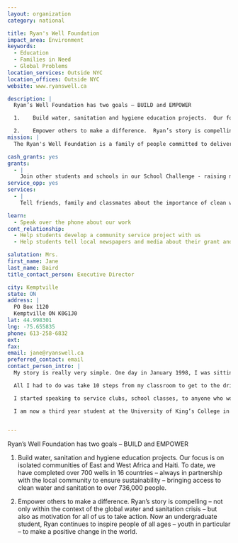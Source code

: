 ```yaml
---
layout: organization
category: national

title: Ryan's Well Foundation
impact_area: Environment
keywords: 
  - Education
  - Families in Need
  - Global Problems
location_services: Outside NYC
location_offices: Outside NYC
website: www.ryanswell.ca

description: |
  Ryan’s Well Foundation has two goals – BUILD and EMPOWER

  1.	Build water, sanitation and hygiene education projects.  Our focus is on isolated communities of East and West Africa and Haiti.  To date, we have completed over 700 wells in 16 countries – always in partnership with the local community to ensure sustainability – bringing access to clean water and sanitation to over 736,000 people.

  2.	Empower others to make a difference.  Ryan’s story is compelling – not only within the context of the global water and sanitation crisis – but also as motivation for all of us to take action.  Now an undergraduate student, Ryan continues to inspire people of all ages – youth in particular – to make a positive change in the world. 
mission: |
  The Ryan's Well Foundation is a family of people committed to delivering access to safe water and sanitation as an essential way to improve the lives of people in the developing world. We empower citizens of all ages to take action and effect change in the world.

cash_grants: yes
grants: 
  - |
    Join other students and schools in our School Challenge - raising money to build a well at a school or community that does not have access to clean water or sanitation.  Schools can pledge any amount they would like because they are working with others to build their well project.  Reports and photos will help you track the project from beginning to end.
service_opp: yes
services: 
  - |
    Tell friends, family and classmates about the importance of clean water and sanitation to health.  Ask them to join you in spreading the word about water conservation or in a fun activity to raise money to build a well for a school or community that does not have access to safe, clean water.

learn: 
  - Speak over the phone about our work
cont_relationship: 
  - Help students develop a community service project with us
  - Help students tell local newspapers and media about their grant and/or project with us

salutation: Mrs.
first_name: Jane
last_name: Baird
title_contact_person: Executive Director

city: Kemptville
state: ON
address: |
  PO Box 1120  
  Kemptville ON K0G1J0
lat: 44.998301
lng: -75.655835
phone: 613-258-6832
ext: 
fax: 
email: jane@ryanswell.ca
preferred_contact: email
contact_person_intro: |
  My story is really very simple. One day in January 1998, I was sitting in my Grade One classroom.  My teacher, Mrs. Prest, explained that people were sick and some were even dying because they didn’t have clean water. She told us that some people walked for hours in Africa and sometimes it was just to get dirty water.

  All I had to do was take 10 steps from my classroom to get to the drinking fountain and I had clean water. Before that day in school, I figured everyone lived like me. When I found out this wasn't the case, I decided I had to do something about it. So, I went home and begged my mom and dad to help. After a few days, they told me I could do extra chores to earn the $70 I thought would build a well. I thought that's all it would take to solve the world's water problem. I worked for four months to earn my first $70. Then I learned that it was actually going to cost $2,000 to build a well in a place like Uganda. I also learned that the problem was way bigger than I realized.

  I started speaking to service clubs, school classes, to anyone who would listen to my story so that I could raise money for my first well at Angolo Primary School in Uganda. That’s how my little Grade One project became the Ryan’s Well Foundation.

  I am now a third year student at the University of King’s College in Halifax on the east coast of Canada. I am studying international development and political science but remain involved with the Foundation as a speaker and Board member. My advice to anyone is that in order to make a positive change in the world, you need to find something you are passionate about and then you need to take steps to act. For me, the issue is water and sanitation. Water is essential to all life. I hope my story is a reminder that we can all make a difference - it applies to each and every one of us.

   
---
```

Ryan’s Well Foundation has two goals – BUILD and EMPOWER

1.	Build water, sanitation and hygiene education projects.  Our focus is on isolated communities of East and West Africa and Haiti.  To date, we have completed over 700 wells in 16 countries – always in partnership with the local community to ensure sustainability – bringing access to clean water and sanitation to over 736,000 people.

2.	Empower others to make a difference.  Ryan’s story is compelling – not only within the context of the global water and sanitation crisis – but also as motivation for all of us to take action.  Now an undergraduate student, Ryan continues to inspire people of all ages – youth in particular – to make a positive change in the world. 